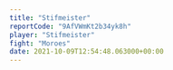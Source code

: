 ```yaml
---
title: "Stifmeister"
reportCode: "9AfVWmKt2b34yk8h"
player: "Stifmeister"
fight: "Moroes"
date: 2021-10-09T12:54:48.063000+00:00
---
```

